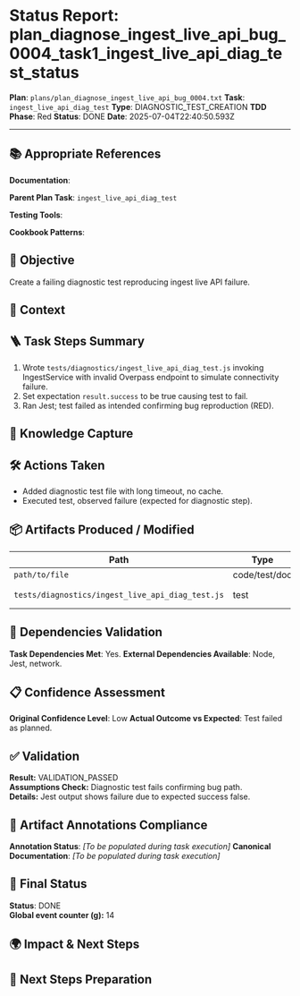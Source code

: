 <!-- Save as status/plan_<id>_task_<id>_status.md -->
# Status Report: plan_diagnose_ingest_live_api_bug_0004_task1_ingest_live_api_diag_test_status

**Plan**: `plans/plan_diagnose_ingest_live_api_bug_0004.txt`
**Task**: `ingest_live_api_diag_test`
**Type**: DIAGNOSTIC_TEST_CREATION
**TDD Phase**: Red
**Status**: DONE
**Date**: 2025-07-04T22:40:50.593Z

---

## 📚 Appropriate References

**Documentation**: <!-- docs/architecture-spec.md, design-spec.md, engineering-spec.md -->

**Parent Plan Task**: `ingest_live_api_diag_test` <!-- from plan_diagnose_ingest_live_api_bug_0004.txt -->

**Testing Tools**: <!-- Jest, @testing-library/react, nock, supertest, jsdom, sinon, nodemailer-mock, shelljs -->

**Cookbook Patterns**: <!-- docs/cookbook/recipe_*.md if applicable -->

## 🎯 Objective

Create a failing diagnostic test reproducing ingest live API failure.

## 📝 Context

<!-- Background information, links to specs, why this task exists -->

## 🪜 Task Steps Summary

1. Wrote `tests/diagnostics/ingest_live_api_diag_test.js` invoking IngestService with invalid Overpass endpoint to simulate connectivity failure.
2. Set expectation `result.success` to be true causing test to fail.
3. Ran Jest; test failed as intended confirming bug reproduction (RED).

## 🧠 Knowledge Capture

<!-- Key learnings, decisions, or patterns worth re-using -->

## 🛠 Actions Taken

- Added diagnostic test file with long timeout, no cache.
- Executed test, observed failure (expected for diagnostic step).

## 📦 Artifacts Produced / Modified
| Path | Type | Notes |
|------|------|-------|
| `path/to/file` | code/test/doc | created/updated |
| `tests/diagnostics/ingest_live_api_diag_test.js` | test | Created failing diagnostic test |

## 🔗 Dependencies Validation

**Task Dependencies Met**: Yes.
**External Dependencies Available**: Node, Jest, network.

## 📋 Confidence Assessment

**Original Confidence Level**: Low
**Actual Outcome vs Expected**: Test failed as planned.

## ✅ Validation

**Result:** VALIDATION_PASSED  
**Assumptions Check:** Diagnostic test fails confirming bug path.  
**Details:** Jest output shows failure due to expected success false.

## 🔗 Artifact Annotations Compliance

**Annotation Status**: <!-- Verified all modified files contain artifact annotations --> *[To be populated during task execution]*
**Canonical Documentation**: <!-- Confirm pointers to docs/architecture-spec.md etc. added --> *[To be populated during task execution]*

## 🏁 Final Status

**Status**: DONE  
**Global event counter (g):** 14

## 🌍 Impact & Next Steps

<!-- Describe impact on broader system and immediate follow-up actions -->

## 🚀 Next Steps Preparation

<!-- Checklist or notes to prepare upcoming tasks -->